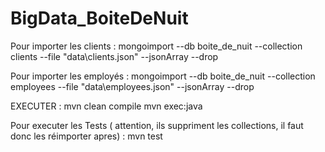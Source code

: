 # BigData_BoiteDeNuit

Pour importer les clients : 
mongoimport --db boite_de_nuit --collection clients --file "data\clients.json" --jsonArray --drop

Pour importer les employés :
mongoimport --db boite_de_nuit --collection employees --file "data\employees.json" --jsonArray --drop


EXECUTER :
mvn clean compile
mvn exec:java 

Pour executer les Tests ( attention, ils suppriment les collections, il faut donc les réimporter apres) : 
mvn test

